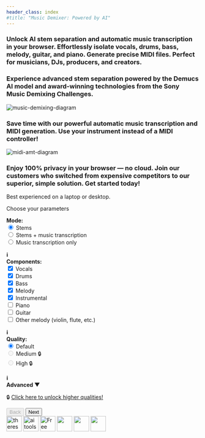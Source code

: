 ```yaml
---
header_class: index
#title: "Music Demixer: Powered by AI"
---
```

<script src="app.js" type="module"></script>
<script src="https://cdn.jsdelivr.net/npm/fflate@0.8.0/umd/index.js"></script>

<section class="info-section">
<h3>Unlock <b>AI stem separation</b> and <b>automatic music transcription</b> in your browser. Effortlessly isolate vocals, drums, bass, melody, guitar, and piano. Generate precise MIDI files. Perfect for musicians, DJs, producers, and creators.</h3>
</section>

<section class="info-section">
<h3>Experience advanced stem separation powered by the <b>Demucs AI model</b> and award-winning technologies from the Sony Music Demixing Challenges.</h3>
</section>

<section class="image-section">
<img id="music-demix-img" class="title-img" src="/assets/images/music-demix.webp" alt="music-demixing-diagram"/>
</section>

<section class="info-section">
<h3>Save time with our powerful <b>automatic music transcription and MIDI generation</b>. Use your instrument instead of a MIDI controller!</h3>
</section>

<section class="image-section">
<img id="amt-img" class="title-img" src="/assets/images/midi-amt.webp" alt="midi-amt-diagram"/>
</section>

<section class="info-section">
<h3>Enjoy <b>100% privacy in your browser</b> — no cloud. Join our customers who switched from expensive competitors to our superior, simple solution. Get started today!</h3>
</section>

<a id="demixer-app" class="hidden-anchor"></a>

<!-- Wizard sections here... -->
<section class="demixer-section">
  <div class="disable-wizard">
    Best experienced on a laptop or desktop.
  </div>
  <div class="wizard-container">
    <div id="wizard-step-1" class="wizard-step">
      <p>Choose your parameters</p>
      <div class="columns-container">
        <div class="column">
          <b>Mode:</b>
          <form id="processingPickerForm">
            <div>
              <input type="radio" id="stems" name="processingMode" value="stems" checked>
              <label for="stems">Stems</label>
            </div>
            <div>
              <input type="radio" id="both" name="processingMode" value="both">
              <label for="both">Stems + music transcription</label>
            </div>
            <div>
              <input type="radio" id="midi" name="processingMode" value="midi">
              <label for="midi">Music transcription only</label>
            </div>
          </form>
        <b><a href="javascript:void(0);" id="midiTooltipToggle" style="text-decoration: none; cursor: pointer;">ℹ️</a></b>
        <div id="midiTooltip" style="display: none;">
          <a href="/getting-started/2024/12/07/Music-transcription-feature">Learn more about our MIDI and MusicXML music transcription features</a>
        </div>
        </div>
        <div class="column">
          <b>Components:</b>
          <form id="modelPickerForm">
            <div>
              <input type="checkbox" id="vocals" name="feature" value="vocals" checked>
              <label for="vocals">Vocals</label>
            </div>
            <div>
              <input type="checkbox" id="drums" name="feature" value="drums" checked>
              <label for="drums">Drums</label>
            </div>
            <div>
              <input type="checkbox" id="bass" name="feature" value="bass" checked>
              <label for="bass">Bass</label>
            </div>
            <div>
              <input type="checkbox" id="melody" name="feature" value="melody" checked>
              <label for="melody">Melody</label>
            </div>
            <div>
              <input type="checkbox" id="instrumental" name="feature" value="instrumental" checked>
              <label for="instrumental">Instrumental</label>
            </div>
            <div>
              <input type="checkbox" id="piano" name="feature" value="piano">
              <label for="piano">Piano</label>
            </div>
            <div>
              <input type="checkbox" id="guitar" name="feature" value="guitar">
              <label for="guitar">Guitar</label>
            </div>
            <div>
              <input type="checkbox" id="other_melody" name="feature" value="other_melody">
              <label for="other_melody">Other melody (violin, flute, etc.)</label>
            </div>
          </form>
        <b><a href="javascript:void(0);" id="componentTooltipToggle" style="text-decoration: none; cursor: pointer;">ℹ️</a></b>
        <div id="componentTooltip" style="display: none;">
          Picking "melody" or "instrumental" may add more components automatically.
        </div>
        </div>
        <div class="column">
            <b>Quality:</b>
            <form id="qualityPickerForm">
              <div>
                <input type="radio" id="default-quality" name="quality" value="default" checked>
                <label for="default-quality">Default</label>
              </div>
              <div>
                <input type="radio" id="medium-quality" name="quality" value="medium" disabled>
                <label for="medium-quality">Medium 🔒</label>
              </div>
              <div>
                <input type="radio" id="high-quality" name="quality" value="high" disabled>
                <label for="high-quality">High 🔒</label>
              </div>
            </form>
        <b><a href="javascript:void(0);" id="qualityTooltipToggle" style="text-decoration: none; cursor: pointer;">ℹ️</a></b>
        <div id="qualityTooltip" style="display: none;">
          Higher quality is slower, depending on total number of components.
        </div>
        </div>
        <div class="column">
        <b><a href="javascript:void(0);" id="advancedSettingsToggle" style="text-decoration: none; cursor: pointer;">Advanced &#x25BC;</a></b>
        <div id="advancedSettings" style="display: none;">
            <b>Max memory:</b>
            <form id="memorySelectorForm">
            <div>
                <input type="radio" id="4gb" name="memory" value="4gb">
                <label for="4gb">4 GB (slowest)</label>
            </div>
            <div>
                <input type="radio" id="8gb" name="memory" value="8gb" checked>
                <label for="8gb">8 GB (2x faster)</label>
            </div>
            <div>
                <input type="radio" id="16gb" name="memory" value="16gb">
                <label for="16gb">16 GB (4x faster)</label>
            </div>
            <div>
                <input type="radio" id="32gb" name="memory" value="32gb">
                <label for="32gb">32 GB (8x faster)</label>
            </div>
            </form>
            <br>
            ⚠️ More memory is faster,  with a higher risk of crashing❗
            <br>
            ℹ️ Read <a href="/getting-started/2024/09/20/How-to-pick-max-memory" target="_blank" alt="memory-guide">our guide on how to pick max memory.</a>
        </div>
        </div>
      </div>
      <div class="cta-legend">
        <p id="pro-cta">🔒 <a href="/pricing#subscribe-today" target="_blank">Click here to unlock higher qualities!</a></p>
      </div>
      <div class="wizard-footer">
        <button id="prev-step-1" class="wizard-prev-btn" disabled>Back</button>
        <button id="next-step-1" class="wizard-next-btn">Next</button>
      </div>
    </div>
    <div id="wizard-step-2" class="wizard-step" style="display: none;">
      <p id="usage-limits"></p>
      <p>Choose either a file or a folder as your input:</p>
      <div class="input-group">
          <input type="file" id="audio-upload" aria-label="Choose a file">
      </div>
      <div class="input-group">
          <input type="file" id="batch-upload" webkitdirectory directory multiple aria-label="Choose a folder">
      </div>
      <br>
      <div id="selectedInputMessage">Selected input:</div>
      <br>
      <div class="wizard-footer">
        <button id="prev-step-2" class="wizard-prev-btn">Back</button>
        <button id="next-step-2" class="wizard-next-btn" disabled>Start job</button>
      </div>
      <!-- Overlay and Spinner -->
      <div id="step2-overlay" class="overlay" style="display: none;">
          <h3 style="color: #ffffff; margin-top: 20px;">Downloading model files...</h3>
          <div class="loader" id="step2-spinner"></div>
      </div>
    </div>
    <div id="wizard-step-3" class="wizard-step" style="display: none;">
    <p>Progress and outputs</p>
      🚫 To cancel the current job, refresh the page
      <div class="progress-container">
        <div class="progress-text" id="inference-progress-text">Stems progress...</div>
        <div class="progress-bar" id="inference-progress-bar-outer">
            <div class="progress-bar-inner" id="inference-progress-bar" style="width: 0%"></div>
        </div>
        <div class="progress-text" id="midi-progress-text">MIDI progress...</div>
        <div class="progress-bar" id="midi-progress-bar-outer">
            <div class="progress-bar-inner" id="midi-progress-bar" style="width: 0%"></div>
        </div>
        This may take a while, go grab a coffee! ☕️
        <br>
        <b>Slow?</b> Start a new job and set Advanced -> Max memory higher. Read <a href="/getting-started/2024/09/20/How-to-pick-max-memory" target="_blank" alt="memory-guide">our guide for info</a> 💻
      </div>
      <div class="output-container">
        <div class="output-text" id="output-progress-text">Outputs...</div>
        <div class="output-link-container" id="output-links">
        </div>
      </div>
      <br>
      <div class="wizard-footer">
        <button id="prev-step-3" class="wizard-prev-btn" disabled>Back</button>
        <button id="next-step-3-sheet-music" class="wizard-next-btn" disabled>View and print sheet music</button>
        <button id="next-step-3-new-job" class="wizard-next-btn" disabled>New job</button>
      </div>
    </div>
    <div id="wizard-step-4-sheet-music" class="wizard-step" style="display: none;">
    <p>View and print generated sheet music</p>
    <!-- We'll create this container for the clickable links -->
    <div id="instrument-links">
      <!-- Example: "Open, print, and save sheet music for:" -->
      <p>Open, print, and save sheet music for:</p>
      <!-- We'll populate links here (Guitar, Vocals, Bass) via JavaScript -->
    </div>
    <div class="wizard-footer">
      <button id="prev-step-4" class="wizard-prev-btn">Back</button>
      <button id="next-step-4" class="wizard-next-btn">New job</button>
    </div>
    </div>
  </div>
</section>

<section class="featured-section">
<div class="featured-badges">
<a href="https://theresanaiforthat.com/ai/free-music-demixer/?ref=featured&v=691965" target="_blank"><img height="40" src="https://media.theresanaiforthat.com/featured5.png" alt="theresanaiforthat-promo"></a> <a title="ai tools code.market" href="https://code.market?code.market=verified"><img alt="ai tools code.market" title="ai tools code.market" src="https://code.market/assets/manage-product/featured-logo-dark.svg" target="_blank" height="40"/></a> <a href="https://toolnest.ai/project/free-music-demixer/" target="_blank" style="cursor: pointer" id="tr_dark"><img loading="lazy" src="https://toolnest.ai/wp-content/uploads/2024/05/badge_toolnest_dark.svg" height="40" alt="Free Music Demixer" data-eio="p"></a> <a href="https://aizones.io/tool/free-music-demixer"> <img height="40" src="https://aizones.io/static/media/Embed DARK.99f25d736afbf408832f.png"/></a> <a href="https://www.aitechsuite.com/tools/6053?ref=featured&v=129" target="_blank" rel="nofollow"><img height="40" src="https://aitsmarketing.s3.amazonaws.com/aits-verified-tool.svg?height=40"/></a> <a href="https://arktan.com" target="_blank"><img src="/assets/images/arktan-banner.webp" height="40"></a>
</div>
</section>

<br>
